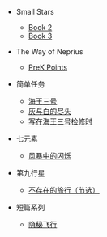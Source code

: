<!-- docs/_sidebar.md -->

- Small Stars
  - [Book 2](small-stars/book2.md)
  - [Book 3](small-stars/book3.md)

- The Way of Neprius
  - [PreK Points](nep-way/prek-points.md)

- 简单任务
  - [海王三号](episodes/19326-neptune-3.md)
  - [灰与白的尽头](episodes/19420-gray-and-white.md)
  - [写在海王三号检修时](episodes/19903-segmented.md)

- 七元素
  - [风暴中的闪烁](episodes/19609-storm-twinkle.md)

- 第九行星
  - [不存在的旅行（节选）](episodes/21413-the-inexistent-travel-extract01.md)

- 短篇系列
  - [隐秘飞行](short/fly-in-secret.md)
